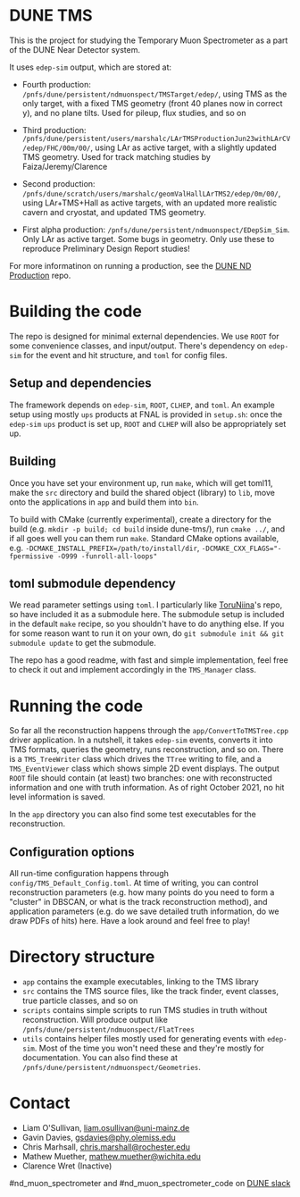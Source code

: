# DUNE TMS
This is the project for studying the Temporary Muon Spectrometer as a part of the DUNE Near Detector system. 

It uses `edep-sim` output, which are stored at:

* Fourth production: `/pnfs/dune/persistent/ndmuonspect/TMSTarget/edep/`, using TMS as the only target, with a fixed TMS geometry (front 40 planes now in correct y), and no plane tilts. Used for pileup, flux studies, and so on

* Third production: `/pnfs/dune/persistent/users/marshalc/LArTMSProductionJun23withLArCV/edep/FHC/00m/00/`, using LAr as active target, with a slightly updated TMS geometry. Used for track matching studies by Faiza/Jeremy/Clarence

* Second production: `/pnfs/dune/scratch/users/marshalc/geomValHallLArTMS2/edep/0m/00/`, using LAr+TMS+Hall as active targets, with an updated more realistic cavern and cryostat, and updated TMS geometry.

* First alpha production: `/pnfs/dune/persistent/ndmuonspect/EDepSim_Sim`. Only LAr as active target. Some bugs in geometry. Only use these to reproduce Preliminary Design Report studies!

For more informatinon on running a production, see the [DUNE ND Production](https://github.com/DUNE/ND_Production) repo.

# Building the code
The repo is designed for minimal external dependencies. We use `ROOT` for some convenience classes, and input/output. There's dependency on `edep-sim` for the event and hit structure, and `toml` for config files.

## Setup and dependencies
The framework depends on `edep-sim`, `ROOT`, `CLHEP`, and `toml`. An example setup using mostly `ups` products at FNAL is provided in `setup.sh`: once the `edep-sim` `ups` product is set up, `ROOT` and `CLHEP` will also be appropriately set up.

## Building
Once you have set your environment up, run `make`, which will get toml11, make the `src` directory and build the shared object (library) to `lib`, move onto the applications in `app` and build them into `bin`.

To build with CMake (currently experimental), create a directory for the build (e.g. `mkdir -p build; cd build` inside dune-tms/), run `cmake ../`, and if all goes well you can them run `make`. Standard CMake options available, e.g. `-DCMAKE_INSTALL_PREFIX=/path/to/install/dir`, `-DCMAKE_CXX_FLAGS="-fpermissive -O999 -funroll-all-loops"`

## toml submodule dependency
We read parameter settings using `toml`. I particularly like [ToruNiina](https://github.com/ToruNiina/toml11/)'s repo, so have included it as a submodule here. The submodule setup is included in the default `make` recipe, so you shouldn't have to do anything else. If you for some reason want to run it on your own, do `git submodule init && git submodule update` to get the submodule.

The repo has a good readme, with fast and simple implementation, feel free to check it out and implement accordingly in the `TMS_Manager` class.

# Running the code
So far all the reconstruction happens through the `app/ConvertToTMSTree.cpp` driver application. In a nutshell, it takes `edep-sim` events, converts it into TMS formats, queries the geometry, runs reconstruction, and so on. There is a `TMS_TreeWriter` class which drives the `TTree` writing to file, and a `TMS_EventViewer` class which shows simple 2D event displays. The output `ROOT` file should contain (at least) two branches: one with reconstructed information and one with truth information. As of right October 2021, no hit level information is saved.

In the `app` directory you can also find some test executables for the reconstruction.

## Configuration options
All run-time configuration happens through `config/TMS_Default_Config.toml`. At time of writing, you can control reconstruction parameters (e.g. how many points do you need to form a "cluster" in DBSCAN, or what is the track reconstruction method), and application parameters (e.g. do we save detailed truth information, do we draw PDFs of hits) here. Have a look around and feel free to play!

# Directory structure
* `app` contains the example executables, linking to the TMS library
* `src` contains the TMS source files, like the track finder, event classes, true particle classes, and so on
* `scripts` contains simple scripts to run TMS studies in truth without reconstruction. Will produce output like `/pnfs/dune/persistent/ndmuonspect/FlatTrees`
* `utils` contains helper files mostly used for generating events with `edep-sim`. Most of the time you won't need these and they're mostly for documentation. You can also find these at `/pnfs/dune/persistent/ndmuonspect/Geometries`.

# Contact
* Liam O'Sullivan, [liam.osullivan@uni-mainz.de](mailto:liam.osullivan@uni-mainz.de)
* Gavin Davies, [gsdavies@phy.olemiss.edu](mailto:gsdavies@phy.olemiss.edu)
* Chris Marhsall, [chris.marshall@rochester.edu](mailto:chris.marshall@rochester.edu)
* Mathew Muether, [mathew.muether@wichita.edu](mailto:mathew.muether@wichita.edu)
* Clarence Wret (Inactive)
  
#nd\_muon\_spectrometer and #nd\_muon\_spectrometer\_code on [DUNE slack](https://dunescience.slack.com/)
